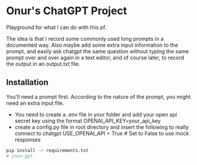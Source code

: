 # Onur's ChatGPT Project

Playground for what I can do with this pf.

The idea is that I record some commonly used long prompts in a documented way. Also maybe add some extra input information to the prompt, and easily ask chatgpt the same question without typing the same prompt over and over again in a text editor, and of course later, to record the output in an output.txt file.

## Installation

You'll need a prompt first. According to the nature of the prompt, you might need an extra input file. 

* You need to create a .env file in your folder and add your open api secret key using the format
OPENAI_API_KEY=your_api_key
* create a config.py file in root directory and insert the following to really connect to chatgpt
USE_OPENAI_API = True  # Set to False to use mock responses

```bash
pip install -r requirements.txt
# jnuo-gpt
